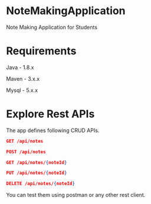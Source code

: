 # NoteMakingApplication

Note Making Application for Students

# Requirements
Java - 1.8.x

Maven - 3.x.x

Mysql - 5.x.x

# Explore Rest APIs

The app defines following CRUD APIs.

```json
GET /api/notes

POST /api/notes

GET /api/notes/{noteId}

PUT /api/notes/{noteId}

DELETE /api/notes/{noteId}
```
You can test them using postman or any other rest client.
